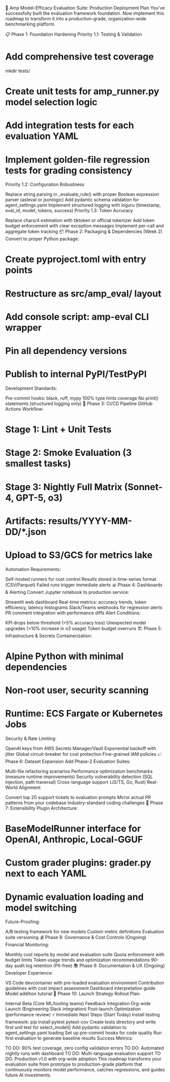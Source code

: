 🚀 Amp Model-Efficacy Evaluation Suite: Production Deployment Plan
You've successfully built the evaluation framework foundation. Now implement this roadmap to transform it into a production-grade, organization-wide benchmarking platform.

📋 Phase 1: Foundation Hardening 
Priority 1.1: Testing & Validation

# Add comprehensive test coverage
mkdir tests/
# Create unit tests for amp_runner.py model selection logic
# Add integration tests for each evaluation YAML
# Implement golden-file regression tests for grading consistency
Priority 1.2: Configuration Robustness

Replace string parsing in _evaluate_rule() with proper Boolean expression parser (asteval or jsonlogic)
Add pydantic schema validation for agent_settings.yaml
Implement structured logging with loguru (timestamp, eval_id, model, tokens, success)
Priority 1.3: Token Accuracy

Replace chars/4 estimation with tiktoken or official tokenizer
Add token budget enforcement with clear exception messages
Implement per-call and aggregate token tracking
📦 Phase 2: Packaging & Dependencies (Week 2)
Convert to proper Python package:

# Create pyproject.toml with entry points
# Restructure as src/amp_eval/ layout
# Add console script: amp-eval CLI wrapper
# Pin all dependency versions
# Publish to internal PyPI/TestPyPI
Development Standards:

Pre-commit hooks: black, ruff, mypy
100% type hints coverage
No print() statements (structured logging only)
🔄 Phase 3: CI/CD Pipeline 
GitHub Actions Workflow:

# Stage 1: Lint + Unit Tests
# Stage 2: Smoke Evaluation (3 smallest tasks)
# Stage 3: Nightly Full Matrix (Sonnet-4, GPT-5, o3)
# Artifacts: results/YYYY-MM-DD/*.json
# Upload to S3/GCS for metrics lake
Automation Requirements:

Self-hosted runners for cost control
Results stored in time-series format (CSV/Parquet)
Failed runs trigger immediate alerts
📊 Phase 4: Dashboards & Alerting 
Convert Jupyter notebook to production service:

Streamlit web dashboard
Real-time metrics: accuracy trends, token efficiency, latency histograms
Slack/Teams webhooks for regression alerts
PR comment integration with performance diffs
Alert Conditions:

KPI drops below threshold (>5% accuracy loss)
Unexpected model upgrades (>10% increase in o3 usage)
Token budget overruns
🏗️ Phase 5: Infrastructure & Secrets 
Containerization:

# Alpine Python with minimal dependencies
# Non-root user, security scanning
# Runtime: ECS Fargate or Kubernetes Jobs
Security & Rate Limiting:

OpenAI keys from AWS Secrets Manager/Vault
Exponential backoff with jitter
Global circuit-breaker for cost protection
Fine-grained IAM policies
📈 Phase 6: Dataset Expansion 
Add Phase-2 Evaluation Suites:

Multi-file refactoring scenarios
Performance optimization benchmarks (measure runtime improvements)
Security vulnerability detection (SQL injection, path traversal)
Cross-language support (JS/TS, Go, Rust)
Real-World Alignment:

Convert top 20 support tickets to evaluation prompts
Mirror actual PR patterns from your codebase
Industry-standard coding challenges
🔧 Phase 7: Extensibility 
Plugin Architecture:

# BaseModelRunner interface for OpenAI, Anthropic, Local-GGUF
# Custom grader plugins: grader.py next to each YAML
# Dynamic evaluation loading and model switching
Future-Proofing:

A/B testing framework for new models
Custom metric definitions
Evaluation suite versioning
💰 Phase 8: Governance & Cost Controls (Ongoing)
Financial Monitoring:

Monthly cost reports by model and evaluation suite
Quota enforcement with budget limits
Token usage trends and optimization recommendations
90-day audit log retention (PII-free)
📚 Phase 9: Documentation & UX (Ongoing)
Developer Experience:

VS Code devcontainer with pre-loaded evaluation environment
Contribution guidelines with cost impact assessment
Dashboard interpretation guide
Model addition tutorial
🎯 Phase 10: Launch Strategy
Rollout Plan:

Internal Beta (Core ML/tooling teams)
Feedback Integration 
Org-wide Launch (Engineering Slack integration)
Post-launch Optimization (performance review)
⚡ Immediate Next Steps (Start Today)
Install testing framework: pip install pytest pytest-cov
Create tests directory and write first unit test for select_model()
Add pydantic validation to agent_settings.yaml loading
Set up pre-commit hooks for code quality
Run first evaluation to generate baseline results
Success Metrics:

TO DO: 90% test coverage, zero config validation errors
TO DO: Automated nightly runs with dashboard
TO DO: Multi-language evaluation support
TO DO: Production v1.0 with org-wide adoption
This roadmap transforms your evaluation suite from prototype to production-grade platform that continuously monitors model performance, catches regressions, and guides future AI investments.